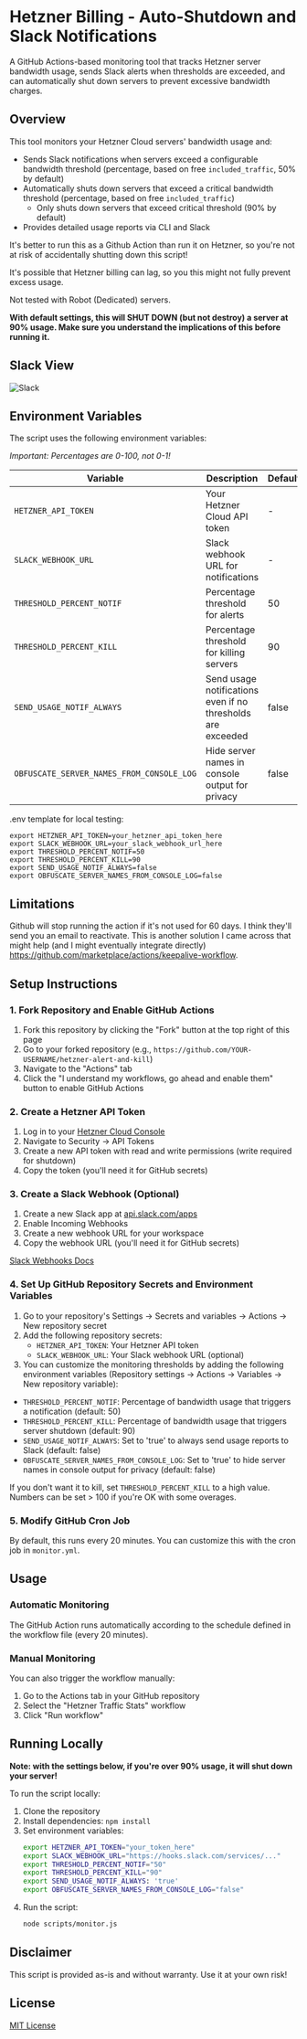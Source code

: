 # Hetzner Billing - Auto-Shutdown and Slack Notifications

A GitHub Actions-based monitoring tool that tracks Hetzner server bandwidth usage, sends Slack alerts when thresholds are exceeded, and can automatically shut down servers to prevent excessive bandwidth charges.

## Overview

This tool monitors your Hetzner Cloud servers' bandwidth usage and:
- Sends Slack notifications when servers exceed a configurable bandwidth threshold (percentage, based on free `included_traffic`, 50% by default)
- Automatically shuts down servers that exceed a critical bandwidth threshold (percentage, based on free `included_traffic`)
  - Only shuts down servers that exceed critical threshold (90% by default)
- Provides detailed usage reports via CLI and Slack

It's better to run this as a Github Action than run it on Hetzner, so you're not at risk of accidentally shutting down this script!

It's possible that Hetzner billing can lag, so you this might not fully prevent excess usage.

Not tested with Robot (Dedicated) servers.

**With default settings, this will SHUT DOWN (but not destroy) a server at 90% usage. Make sure you understand the implications of this before running it.**

## Slack View
![Slack](images/slack_demo.png)

## Environment Variables

The script uses the following environment variables:

*Important: Percentages are 0-100, not 0-1!*

| Variable | Description | Default | Required |
|----------|-------------|---------|----------|
| `HETZNER_API_TOKEN` | Your Hetzner Cloud API token | - | Yes |
| `SLACK_WEBHOOK_URL` | Slack webhook URL for notifications | - | No |
| `THRESHOLD_PERCENT_NOTIF` | Percentage threshold for alerts | 50 | No |
| `THRESHOLD_PERCENT_KILL` | Percentage threshold for killing servers | 90 | No |
| `SEND_USAGE_NOTIF_ALWAYS` | Send usage notifications even if no thresholds are exceeded | false | No |
| `OBFUSCATE_SERVER_NAMES_FROM_CONSOLE_LOG` | Hide server names in console output for privacy | false | No |

.env template for local testing:
```
export HETZNER_API_TOKEN=your_hetzner_api_token_here
export SLACK_WEBHOOK_URL=your_slack_webhook_url_here
export THRESHOLD_PERCENT_NOTIF=50
export THRESHOLD_PERCENT_KILL=90
export SEND_USAGE_NOTIF_ALWAYS=false
export OBFUSCATE_SERVER_NAMES_FROM_CONSOLE_LOG=false
```

## Limitations
Github will stop running the action if it's not used for 60 days. I think they'll send you an email to reactivate. This is another solution I came across that might help (and I might eventually integrate directly) https://github.com/marketplace/actions/keepalive-workflow.

## Setup Instructions

### 1. Fork Repository and Enable GitHub Actions

1. Fork this repository by clicking the "Fork" button at the top right of this page
2. Go to your forked repository (e.g., `https://github.com/YOUR-USERNAME/hetzner-alert-and-kill`)
3. Navigate to the "Actions" tab
4. Click the "I understand my workflows, go ahead and enable them" button to enable GitHub Actions

### 2. Create a Hetzner API Token

1. Log in to your [Hetzner Cloud Console](https://console.hetzner.cloud/)
2. Navigate to Security → API Tokens
3. Create a new API token with read and write permissions (write required for shutdown)
4. Copy the token (you'll need it for GitHub secrets)

### 3. Create a Slack Webhook (Optional)

1. Create a new Slack app at [api.slack.com/apps](https://api.slack.com/apps)
2. Enable Incoming Webhooks
3. Create a new webhook URL for your workspace
4. Copy the webhook URL (you'll need it for GitHub secrets)

[Slack Webhooks Docs](https://api.slack.com/messaging/webhooks)

### 4. Set Up GitHub Repository Secrets and Environment Variables

1. Go to your repository's Settings → Secrets and variables → Actions → New repository secret
2. Add the following repository secrets:
   - `HETZNER_API_TOKEN`: Your Hetzner API token
   - `SLACK_WEBHOOK_URL`: Your Slack webhook URL (optional)
3. You can customize the monitoring thresholds by adding the following environment variables (Repository settings -> Actions -> Variables -> New repository variable):
- `THRESHOLD_PERCENT_NOTIF`: Percentage of bandwidth usage that triggers a notification (default: 50)
- `THRESHOLD_PERCENT_KILL`: Percentage of bandwidth usage that triggers server shutdown (default: 90)
- `SEND_USAGE_NOTIF_ALWAYS`: Set to 'true' to always send usage reports to Slack (default: false)
- `OBFUSCATE_SERVER_NAMES_FROM_CONSOLE_LOG`: Set to 'true' to hide server names in console output for privacy (default: false)

If you don't want it to kill, set `THRESHOLD_PERCENT_KILL` to a high value. Numbers can be set > 100 if you're OK with some overages.


### 5. Modify GitHub Cron Job

By default, this runs every 20 minutes. You can customize this with the cron job in `monitor.yml`.

## Usage

### Automatic Monitoring

The GitHub Action runs automatically according to the schedule defined in the workflow file (every 20 minutes).

### Manual Monitoring

You can also trigger the workflow manually:
1. Go to the Actions tab in your GitHub repository
2. Select the "Hetzner Traffic Stats" workflow
3. Click "Run workflow"

## Running Locally

**Note: with the settings below, if you're over 90% usage, it will shut down your server!**

To run the script locally:

1. Clone the repository
2. Install dependencies: `npm install`
3. Set environment variables:
   ```bash
   export HETZNER_API_TOKEN="your_token_here"
   export SLACK_WEBHOOK_URL="https://hooks.slack.com/services/..."
   export THRESHOLD_PERCENT_NOTIF="50"
   export THRESHOLD_PERCENT_KILL="90"
   export SEND_USAGE_NOTIF_ALWAYS: 'true'
   export OBFUSCATE_SERVER_NAMES_FROM_CONSOLE_LOG="false" 
   ```
4. Run the script:
   ```bash
   node scripts/monitor.js
   ```

## Disclaimer
This script is provided as-is and without warranty. Use it at your own risk!

## License

[MIT License](LICENSE)

